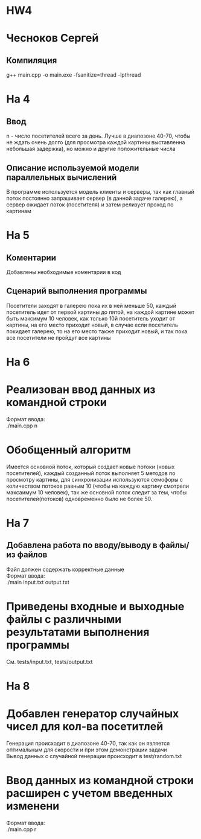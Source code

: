 # HW4
# Чесноков Сергей 
## Компиляция
g++ main.cpp -o main.exe -fsanitize=thread -lpthread  

# На 4
## Ввод
n - число посетителей всего за день. 
Лучше в диапозоне 40-70, чтобы не ждать очень долго (для просмотра каждой картины выставленна небольшая задержка), но можно и другие положительные числа
## Описание используемой модели параллельных вычислений
В программе используется модель клиенты и серверы, так как главный поток постоянно запрашивает сервер (в данной задаче галерею), а сервер ожидает поток (посетителя) и затем релизует проход по картинам 

# На 5
## Коментарии
Добавлены необходимые коментарии в код
## Сценарий выполнения программы
Посетители заходят в галерею пока их в ней меньше 50, каждый посетитель идет от первой картины до пятой, на каждой картине может быть максимум 10 человек, как только 10й посетитель уходит от картины, на его место приходит новый, в случае если посетитель покидает галерею, то на его место также приходит новый, и так пока все посетители не пройдут все картины

# На 6
# Реализован ввод данных из командной строки
Формат ввода:  
./main.cpp n
# Обобщенный алгоритм
Имеется основной поток, который создает новые потоки (новых посетителей), каждый созданный поток выполняет 5 методов по просмотру картины, для синхронизации используются семофоры с количеством потоков равным 10 (чтобы на каждую картину смотрели максаимум 10 человек), так же основной поток следит за тем, чтобы посетителей(потоков) одновременно было не более 50.

# На 7
## Добавлена работа по вводу/выводу в файлы/из файлов 
Файл должен содержать корректные данные   
Формат ввода:  
./main input.txt output.txt

# Приведены входные и выходные файлы с различными результатами выполнения программы
См. tests/input.txt, tests/output.txt 

# На 8
# Добавлен генератор случайных чисел для кол-ва посетитлей 
Генерация происходит в диапозоне 40-70, так как он является оптимальным для скорости и при этом демонстрации задачи  
Вывод данных с случайной генерации происходит в test/random.txt
# Ввод данных из командной строки расширен с учетом введенных изменени
Формат ввода:  
./main.cpp r
